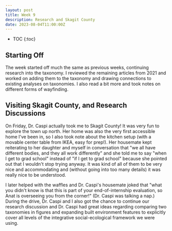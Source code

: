 ```yaml
---
layout: post
title: Week 9
description: Research and Skagit County
date: 2023-08-04T11:00:00Z
---
```


* TOC
{:toc}

## Starting Off
The week started off much the same as previous weeks, continuing research into the taxonomy. I reviewed the remaining articles from 2021 and worked on adding them to the taxonomy and drawing connections to existing analyses on taxonomies. I also read a bit more and took notes on different forms of wayfinding.

## Visiting Skagit County, and Research Discussions
On Friday, Dr. Caspi actually took me to Skagit County! It was very fun to explore the town up north. Her home was also the very first accessible home I've been in, so I also took note about the kitchen setup (with a movable center table from IKEA, easy for prep!). Her housemate kept reiterating to her daughter and myself in conversation that "we all have different bodies, and they all work differently" and she told me to say "when I get to grad school" instead of "if I get to grad school" because she pointed out that I wouldn't stop trying anyway. It was kind of all of them to be very nice and accommodating and (without going into too many details) it was really nice to be understood.

I later helped with the waffles and Dr. Caspi's housemate joked that "what you didn't know is that this is part of your end-of-internship evaluation, so Anat is overseeing you from the corner!" (Dr. Caspi was talking a nap.) During the drive, Dr. Caspi and I also got the chance to continue our research discussion and Dr. Caspi had great ideas regarding comparing two taxonomies in figures and expanding built environment features to explicitly cover all levels of the integrative social-ecological framework we were using.